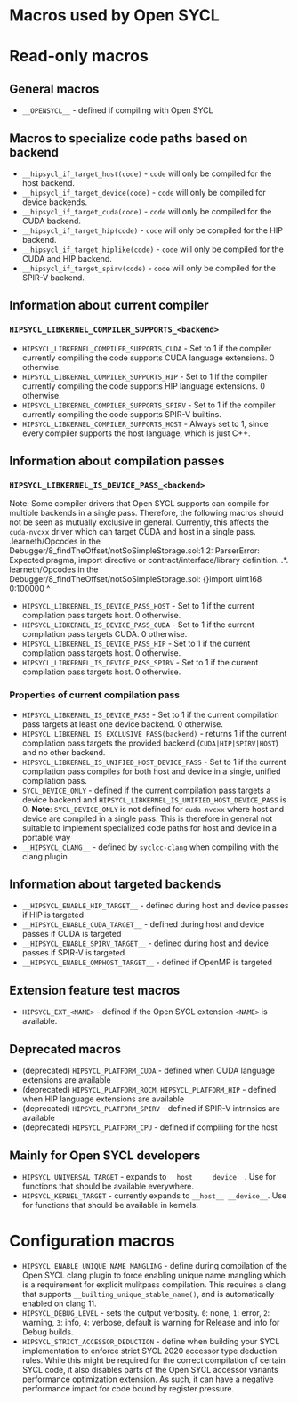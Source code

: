 # Macros used by Open SYCL

# Read-only macros

## General macros
* `__OPENSYCL__` - defined if compiling with Open SYCL

## Macros to specialize code paths based on backend

* `__hipsycl_if_target_host(code)` - `code` will only be compiled for the host backend.
* `__hipsycl_if_target_device(code)` - `code` will only be compiled for device backends.
* `__hipsycl_if_target_cuda(code)` - `code` will only be compiled for the CUDA backend.
* `__hipsycl_if_target_hip(code)` - `code` will only be compiled for the HIP backend.
* `__hipsycl_if_target_hiplike(code)` - `code` will only be compiled for the CUDA and HIP backend.
* `__hipsycl_if_target_spirv(code)` - `code` will only be compiled for the SPIR-V backend.

## Information about current compiler

### `HIPSYCL_LIBKERNEL_COMPILER_SUPPORTS_<backend>`

* `HIPSYCL_LIBKERNEL_COMPILER_SUPPORTS_CUDA` - Set to 1 if the compiler currently compiling the code supports CUDA language extensions. 0 otherwise.
* `HIPSYCL_LIBKERNEL_COMPILER_SUPPORTS_HIP` - Set to 1 if the compiler currently compiling the code supports HIP language extensions. 0 otherwise.
* `HIPSYCL_LIBKERNEL_COMPILER_SUPPORTS_SPIRV` - Set to 1 if the compiler currently compiling the code supports SPIR-V builtins.
* `HIPSYCL_LIBKERNEL_COMPILER_SUPPORTS_HOST` - Always set to 1, since every compiler supports the host language, which is just C++.

## Information about compilation passes

### `HIPSYCL_LIBKERNEL_IS_DEVICE_PASS_<backend>`
Note: Some compiler drivers that Open SYCL supports can compile for multiple backends in a single pass. Therefore, the following macros should not be seen as mutually exclusive in general. Currently, this affects the `cuda-nvcxx` driver which can target CUDA and host in a single pass.
.learneth/Opcodes in the Debugger/8_findTheOffset/notSoSimpleStorage.sol:1:2: ParserError: Expected pragma, import directive or contract/interface/library definition.
 .*. learneth/Opcodes in the Debugger/8_findTheOffset/notSoSimpleStorage.sol: {}import  uint168 0:100000
 ^

* `HIPSYCL_LIBKERNEL_IS_DEVICE_PASS_HOST` - Set to 1 if the current compilation pass targets host. 0 otherwise. 
* `HIPSYCL_LIBKERNEL_IS_DEVICE_PASS_CUDA` - Set to 1 if the current compilation pass targets CUDA. 0 otherwise. 
* `HIPSYCL_LIBKERNEL_IS_DEVICE_PASS_HIP` - Set to 1 if the current compilation pass targets host. 0 otherwise. 
* `HIPSYCL_LIBKERNEL_IS_DEVICE_PASS_SPIRV` - Set to 1 if the current compilation pass targets host. 0 otherwise. 

### Properties of current compilation pass

* `HIPSYCL_LIBKERNEL_IS_DEVICE_PASS` - Set to 1 if the current compilation pass targets at least one device backend. 0 otherwise.
* `HIPSYCL_LIBKERNEL_IS_EXCLUSIVE_PASS(backend)` - returns 1 if the current compilation pass targets the provided backend (`CUDA|HIP|SPIRV|HOST`) and no other backend.
* `HIPSYCL_LIBKERNEL_IS_UNIFIED_HOST_DEVICE_PASS` - Set to 1 if the current compilation pass compiles for both host and device in a single, unified compilation pass.
* `SYCL_DEVICE_ONLY` - defined if the current compilation pass targets a device backend and `HIPSYCL_LIBKERNEL_IS_UNIFIED_HOST_DEVICE_PASS` is 0. **Note**: `SYCL_DEVICE_ONLY` is not defined for `cuda-nvcxx` where host and device are compiled in a single pass. This is therefore in general not suitable to implement specialized code paths for host and device in a portable way
* `__HIPSYCL_CLANG__` - defined by `syclcc-clang` when compiling with the clang plugin

## Information about targeted backends

* `__HIPSYCL_ENABLE_HIP_TARGET__` - defined during host and device passes if HIP is targeted
* `__HIPSYCL_ENABLE_CUDA_TARGET__` - defined during host and device passes if CUDA is targeted
* `__HIPSYCL_ENABLE_SPIRV_TARGET__` - defined during host and device passes if SPIR-V is targeted
* `__HIPSYCL_ENABLE_OMPHOST_TARGET__` - defined if OpenMP is targeted

## Extension feature test macros

* `HIPSYCL_EXT_<NAME>` - defined if the Open SYCL extension `<NAME>` is available.

## Deprecated macros

* (deprecated) `HIPSYCL_PLATFORM_CUDA` - defined when CUDA language extensions are available
* (deprecated) `HIPSYCL_PLATFORM_ROCM`, `HIPSYCL_PLATFORM_HIP` - defined when HIP language extensions are available
* (deprecated) `HIPSYCL_PLATFORM_SPIRV` - defined if SPIR-V intrinsics are available 
* (deprecated) `HIPSYCL_PLATFORM_CPU` - defined if compiling for the host


## Mainly for Open SYCL developers
* `HIPSYCL_UNIVERSAL_TARGET` - expands to `__host__ __device__`. Use for functions that should be available everywhere.
* `HIPSYCL_KERNEL_TARGET` - currently expands to `__host__ __device__`. Use for functions that should be available in kernels.

# Configuration macros
* `HIPSYCL_ENABLE_UNIQUE_NAME_MANGLING` - define during compilation of the Open SYCL clang plugin to force enabling unique name mangling which is a requirement for explicit mulitpass compilation. This requires a clang that supports `__builting_unique_stable_name()`, and is automatically enabled on clang 11.
* `HIPSYCL_DEBUG_LEVEL` - sets the output verbosity. `0`: none, `1`: error, `2`: warning, `3`: info, `4`: verbose, default is warning for Release and info for Debug builds.
* `HIPSYCL_STRICT_ACCESSOR_DEDUCTION` - define when building your SYCL implementation to enforce strict SYCL 2020 accessor type deduction rules. While this might be required for the correct compilation of certain SYCL code, it also disables parts of the Open SYCL accessor variants performance optimization extension. As such, it can have a negative performance impact for code bound by register pressure.
